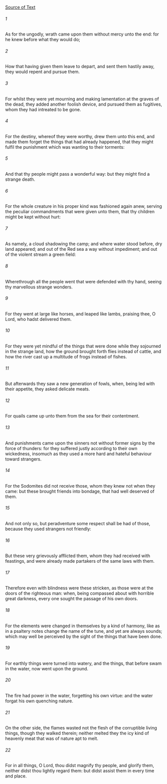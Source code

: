 [Source of Text](https://github.com/scrollmapper/bible_databases_deuterocanonical)

###### 1
As for the ungodly, wrath came upon them without mercy unto the end: for he knew before what they would do;

###### 2
How that having given them leave to depart, and sent them hastily away, they would repent and pursue them.

###### 3
For whilst they were yet mourning and making lamentation at the graves of the dead, they added another foolish device, and pursued them as fugitives, whom they had intreated to be gone.

###### 4
For the destiny, whereof they were worthy, drew them unto this end, and made them forget the things that had already happened, that they might fulfil the punishment which was wanting to their torments:

###### 5
And that thy people might pass a wonderful way: but they might find a strange death.

###### 6
For the whole creature in his proper kind was fashioned again anew, serving the peculiar commandments that were given unto them, that thy children might be kept without hurt:

###### 7
As namely, a cloud shadowing the camp; and where water stood before, dry land appeared; and out of the Red sea a way without impediment; and out of the violent stream a green field:

###### 8
Wherethrough all the people went that were defended with thy hand, seeing thy marvellous strange wonders.

###### 9
For they went at large like horses, and leaped like lambs, praising thee, O Lord, who hadst delivered them.

###### 10
For they were yet mindful of the things that were done while they sojourned in the strange land, how the ground brought forth flies instead of cattle, and how the river cast up a multitude of frogs instead of fishes.

###### 11
But afterwards they saw a new generation of fowls, when, being led with their appetite, they asked delicate meats.

###### 12
For quails came up unto them from the sea for their contentment.

###### 13
And punishments came upon the sinners not without former signs by the force of thunders: for they suffered justly according to their own wickedness, insomuch as they used a more hard and hateful behaviour toward strangers.

###### 14
For the Sodomites did not receive those, whom they knew not when they came: but these brought friends into bondage, that had well deserved of them.

###### 15
And not only so, but peradventure some respect shall be had of those, because they used strangers not friendly:

###### 16
But these very grievously afflicted them, whom they had received with feastings, and were already made partakers of the same laws with them.

###### 17
Therefore even with blindness were these stricken, as those were at the doors of the righteous man: when, being compassed about with horrible great darkness, every one sought the passage of his own doors.

###### 18
For the elements were changed in themselves by a kind of harmony, like as in a psaltery notes change the name of the tune, and yet are always sounds; which may well be perceived by the sight of the things that have been done.

###### 19
For earthly things were turned into watery, and the things, that before swam in the water, now went upon the ground.

###### 20
The fire had power in the water, forgetting his own virtue: and the water forgat his own quenching nature.

###### 21
On the other side, the flames wasted not the flesh of the corruptible living things, though they walked therein; neither melted they the icy kind of heavenly meat that was of nature apt to melt.

###### 22
For in all things, O Lord, thou didst magnify thy people, and glorify them, neither didst thou lightly regard them: but didst assist them in every time and place.